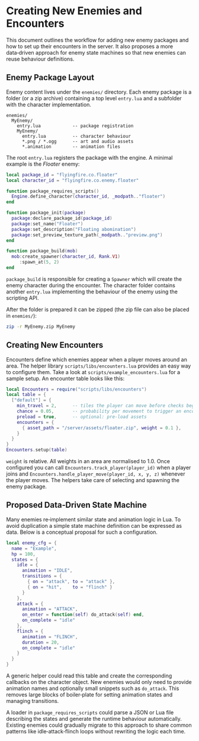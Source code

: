 # Creating New Enemies and Encounters

This document outlines the workflow for adding new enemy packages and how to set up their encounters in the server. It also proposes a more data‑driven approach for enemy state machines so that new enemies can reuse behaviour definitions.

## Enemy Package Layout

Enemy content lives under the `enemies/` directory. Each enemy package is a folder (or a zip archive) containing a top level `entry.lua` and a subfolder with the character implementation.

```
enemies/
  MyEnemy/
    entry.lua            -- package registration
    MyEnemy/
      entry.lua          -- character behaviour
      *.png / *.ogg      -- art and audio assets
      *.animation        -- animation files
```

The root `entry.lua` registers the package with the engine. A minimal example is the *Floater* enemy:

```lua
local package_id = "flyingfire.co.floater"
local character_id = "flyingfire.co.enemy.floater"

function package_requires_scripts()
  Engine.define_character(character_id, _modpath.."floater")
end

function package_init(package)
  package:declare_package_id(package_id)
  package:set_name("Floater")
  package:set_description("Floating abomination")
  package:set_preview_texture_path(_modpath.."preview.png")
end

function package_build(mob)
  mob:create_spawner(character_id, Rank.V1)
     :spawn_at(5, 2)
end
```

`package_build` is responsible for creating a `Spawner` which will create the enemy character during the encounter. The character folder contains another `entry.lua` implementing the behaviour of the enemy using the scripting API.

After the folder is prepared it can be zipped (the zip file can also be placed in `enemies/`):

```bash
zip -r MyEnemy.zip MyEnemy
```

## Creating New Encounters

Encounters define which enemies appear when a player moves around an area. The helper library `scripts/libs/encounters.lua` provides an easy way to configure them. Take a look at `scripts/example_encounters.lua` for a sample setup. An encounter table looks like this:

```lua
local Encounters = require("scripts/libs/encounters")
local table = {
  ["default"] = {
    min_travel = 2,      -- tiles the player can move before checks begin
    chance = 0.05,       -- probability per movement to trigger an encounter
    preload = true,      -- optional: pre‑load assets
    encounters = {
      { asset_path = "/server/assets/floater.zip", weight = 0.1 },
    }
  }
}
Encounters.setup(table)
```

`weight` is relative. All weights in an area are normalised to 1.0. Once configured you can call `Encounters.track_player(player_id)` when a player joins and `Encounters.handle_player_move(player_id, x, y, z)` whenever the player moves. The helpers take care of selecting and spawning the enemy package.

## Proposed Data‑Driven State Machine

Many enemies re‑implement similar state and animation logic in Lua. To avoid duplication a simple state machine definition can be expressed as data. Below is a conceptual proposal for such a configuration.

```lua
local enemy_cfg = {
  name = "Example",
  hp = 100,
  states = {
    idle = {
      animation = "IDLE",
      transitions = {
        { on = "attack", to = "attack" },
        { on = "hit",    to = "flinch" }
      }
    },
    attack = {
      animation = "ATTACK",
      on_enter = function(self) do_attack(self) end,
      on_complete = "idle"
    },
    flinch = {
      animation = "FLINCH",
      duration = 20,
      on_complete = "idle"
    }
  }
}
```

A generic helper could read this table and create the corresponding callbacks on the character object. New enemies would only need to provide animation names and optionally small snippets such as `do_attack`. This removes large blocks of boiler‑plate for setting animation states and managing transitions.

A loader in `package_requires_scripts` could parse a JSON or Lua file describing the states and generate the runtime behaviour automatically. Existing enemies could gradually migrate to this approach to share common patterns like idle‑attack‑flinch loops without rewriting the logic each time.

